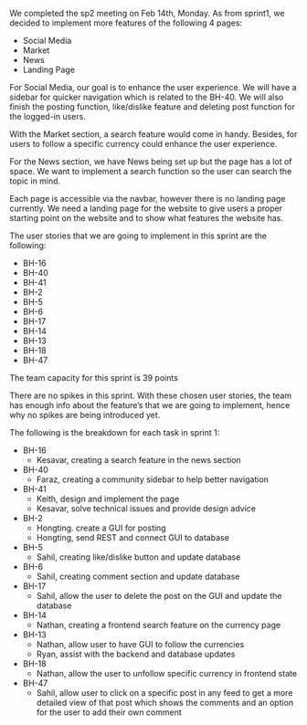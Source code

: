 We completed the sp2 meeting on Feb 14th, Monday. As from sprint1, we decided to implement more features of the following 4 pages:

* Social Media
* Market
* News
* Landing Page
 

For Social Media, our goal is to enhance the user experience. We will have a sidebar for quicker navigation which is related to the BH-40. We will also finish the posting function, like/dislike feature and deleting post function for the logged-in users.

With the Market section, a search feature would come in handy. Besides, for users to follow a specific currency could enhance the user experience.

For the News section, we have News being set up but the page has a lot of space. We want to implement a search function so the user can search the topic in mind.

Each page is accessible via the navbar, however there is no landing page currently. We need a landing page for the website to give users a proper starting point on the website and to show what features the website has.


The user stories that we are going to implement in this sprint are the following:
* BH-16
* BH-40
* BH-41
* BH-2
* BH-5
* BH-6
* BH-17
* BH-14
* BH-13
* BH-18
* BH-47

The team capacity for this sprint is 39 points

There are no spikes in this sprint. With these chosen user stories, the team has enough info about the feature’s that we are going to implement, hence why no spikes are being introduced yet.



The following is the breakdown for each task in sprint 1:
- BH-16
    - Kesavar, creating a search feature in the news section
- BH-40
    - Faraz, creating a community sidebar to help better navigation
- BH-41
    - Keith, design and implement the page
    - Kesavar, solve technical issues and provide design advice
- BH-2
    - Hongting. create a GUI for posting
    - Hongting, send REST and connect GUI to database
- BH-5
    - Sahil, creating like/dislike button and update database
- BH-6
    - Sahil, creating comment section and update database
- BH-17
    - Sahil, allow the user to delete the post on the GUI and update the database 
- BH-14
    - Nathan, creating a frontend search feature on the currency page
- BH-13
    - Nathan, allow user to have GUI to follow the currencies
    - Ryan, assist with the backend and database updates
- BH-18
    - Nathan, allow the user to unfollow specific currency in frontend state 
- BH-47
    - Sahil, allow user to click on a specific post in any feed to get a more detailed view of that   post which shows the comments and an option for the user to add their own comment
